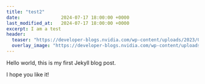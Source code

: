```yaml
---
title: "test2"
date:               2024-07-17 18:00:00 +0000
last_modified_at:   2024-07-17 18:00:00 +0000
excerpt: I am a test
header:
  teaser: "https://developer-blogs.nvidia.com/wp-content/uploads/2023/09/nvidia-gpu.jpg"
  overlay_image: "https://developer-blogs.nvidia.com/wp-content/uploads/2023/09/nvidia-gpu.jpg"
---
```


Hello world, this is my first Jekyll blog post.

I hope you like it!
